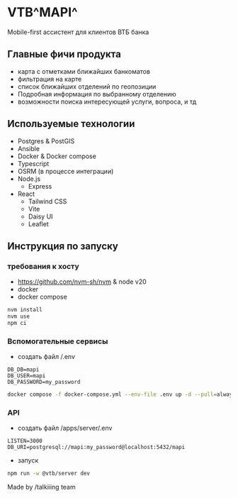 # VTB^MAPI^

Mobile-first ассистент для клиентов ВТБ банка

## Главные фичи продукта

- карта с отметками ближайших банкоматов
- фильтрация на карте
- список ближайших отделений по геопозиции
- Подробная информация по выбранному отделению
- возможности поиска интересующей услуги, вопроса, и тд

## Используемые технологии
- Postgres & PostGIS
- Ansible
- Docker & Docker compose
- Typescript
- OSRM (в процессе интеграции)
- Node.js
    - Express
- React
    - Tailwind CSS
    - Vite
    - Daisy UI
    - Leaflet

## Инструкция по запуску

### требования к хосту
- https://github.com/nvm-sh/nvm & node v20
- docker
- docker compose

```bash
nvm install
nvm use
npm ci
```

### Вспомогательные сервисы
- создать файл /.env

```
DB_DB=mapi
DB_USER=mapi
DB_PASSWORD=my_password
```

```bash
docker compose -f docker-compose.yml --env-file .env up -d --pull=always --build --timestamps
```

### API
- создать файл /apps/server/.env

```
LISTEN=3000
DB_URI=postgresql://mapi:my_password@localhost:5432/mapi
```

- запуск
```bash
npm run -w @vtb/server dev
```


Made by /talkiiing team
